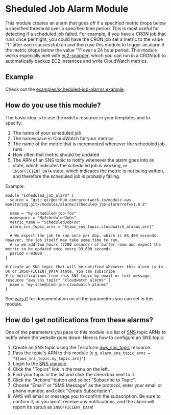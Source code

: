 # Sheduled Job Alarm Module

This module creates an alarm that goes off if a specified metric drops below a specified threshold over a specified
time period. This is most useful for detecting if a scheduled job failed. For example, if you have a CRON job that runs
once per night, you could have the CRON job set a metric to the value "1" after each successful run and then use this
module to trigger an alarm if the metric drops below the value "1" over a 24 hour period. This module works especially
well with [ec2-snapper](https://github.com/josh-padnick/ec2-snapper), which you can run in a CRON job to automatically
backup EC2 Instances and write CloudWatch metrics.

## Example

Check out the [examples/scheduled-job-alarms example](/examples/scheduled-job-alarms).

## How do you use this module?

The basic idea is to use the `module` resource in your templates and to specify:

1. The name of your scheduled job
1. The namespace in CloudWatch for your metrics
1. The name of the metric that is incremented whenever the scheduled job runs
1. How often that metric should be updated
1. The ARN of an SNS topic to notify whenever the alarm goes into `OK` state, which indicates the scheduled job is
   working, or `INSUFFICIENT_DATA` state, which indicates the metric is not being written, and therefore the scheduled
   job is probably failing.

Example:

```hcl
module "scheduled_job_alarm" {
  source = "git::git@github.com:gruntwork-io/module-aws-monitoring.git//modules/alarms/scheduled-job-alarm?ref=v1.0.8"

  name = "my-scheduled-job-foo"
  namespace = "MyScheduledJobs"
  metric_name = "ScheduledJobFoo"
  alarm_sns_topic_arns = "${aws_sns_topic.cloudwatch_alarms.arn}"

  # We expect the job to run once per day, which is 86,400 seconds. However, the job itself may take some time to run,
  # so we add two hours (7200 seconds) of buffer room and expect the metric to be updated once every 93,600 seconds.
  period = 93600
}

# Create an SNS topic that will be notified whenever this alarm is in OK or INSUFFICIENT_DATA state. You can subscribe
# to notifications from this SNS topic by email or text message.
resource "aws_sns_topic" "cloudwatch_alarms" {
  name = "my-scheduled-job-cloudwatch-alarms"
}
```

See [vars.tf](./vars.tf) for documentation on all the parameters you can set in this module.

## How do I get notifications from these alarms?

One of the parameters you pass to this module is a list of [SNS](https://aws.amazon.com/sns/) topic ARNs to notify when
the website goes down. Here is how to configure an SNS topic:

1. Create an SNS topic using the Terraform [aws_sns_topic](https://www.terraform.io/docs/providers/aws/r/sns_topic.html) resource.
2. Pass the topic's ARN to this module (e.g. `alarm_sns_topic_arns = "${aws_sns_topic.my_topic.arn}"`)
3. Login to the [SNS console](https://console.aws.amazon.com/sns/v2/home).
4. Click the "Topics" link in the menu on the left.
5. Find your topic in the list and click the checkbox next to it.
6. Click the "Actions" button and select "Subscribe to Topic".
7. Choose "Email" or "SMS Message" as the protocol, enter your email or phone number, and click "Create Subscription".
8. AWS will email or message you to confirm the subscription. Be sure to confirm it, or you won't receive any
   notifications, and the alarm will report its status as `INSUFFICIENT_DATA`!
